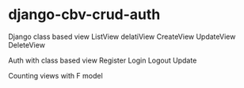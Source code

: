 # django-cbv-crud-auth

Django class based view
  ListView
  delatiView
  CreateView
  UpdateView
  DeleteView
 
Auth with class based view
  Register
  Login
  Logout
  Update

Counting views with F model
